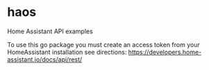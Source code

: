 # haos
Home Assistant API examples

To use this go package you must create an access token from your HomeAssistant installation  see directions: https://developers.home-assistant.io/docs/api/rest/


